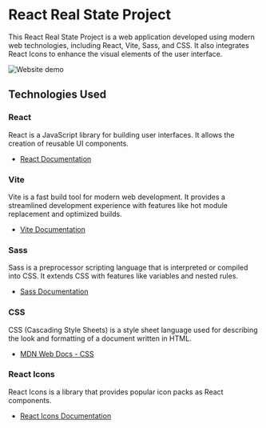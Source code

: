# React Real State Project

This React Real State Project is a web application developed using modern web technologies, including React, Vite, Sass, and CSS. It also integrates React Icons to enhance the visual elements of the user interface.

<img src="./public/demo.png" alt="Website demo" title="Real State"  />

## Technologies Used

### React

React is a JavaScript library for building user interfaces. It allows the creation of reusable UI components.

- [React Documentation](https://reactjs.org/)

### Vite

Vite is a fast build tool for modern web development. It provides a streamlined development experience with features like hot module replacement and optimized builds.

- [Vite Documentation](https://vitejs.dev/)

### Sass

Sass is a preprocessor scripting language that is interpreted or compiled into CSS. It extends CSS with features like variables and nested rules.

- [Sass Documentation](https://sass-lang.com/)

### CSS

CSS (Cascading Style Sheets) is a style sheet language used for describing the look and formatting of a document written in HTML.

- [MDN Web Docs - CSS](https://developer.mozilla.org/en-US/docs/Web/CSS)

### React Icons

React Icons is a library that provides popular icon packs as React components.

- [React Icons Documentation](https://react-icons.github.io/react-icons/)
